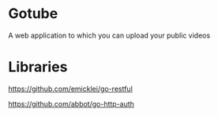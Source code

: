 Gotube
======

A web application to which you can upload your public videos

Libraries
=========

https://github.com/emicklei/go-restful

https://github.com/abbot/go-http-auth



